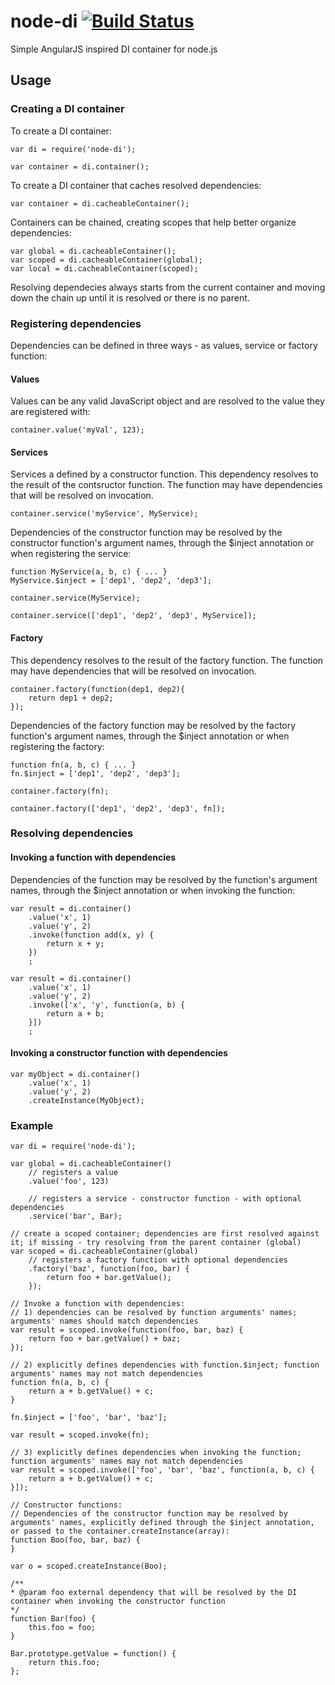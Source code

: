 # node-di [![Build Status](https://travis-ci.org/svstanev/node-di.svg?branch=master)](https://travis-ci.org/svstanev/node-di)
Simple AngularJS inspired DI container for node.js

## Usage

### Creating a DI container

To create a DI container:
```
var di = require('node-di');

var container = di.container();
```

To create a DI container that caches resolved dependencies:
```
var container = di.cacheableContainer();
```

Containers can be chained, creating scopes that help better organize dependencies:
```
var global = di.cacheableContainer();
var scoped = di.cacheableContainer(global);
var local = di.cacheableContainer(scoped);
```

Resolving dependecies always starts from the current container and moving down the chain up until it is resolved or there is no parent.

### Registering dependencies
Dependencies can be defined in three ways - as values, service or factory function:

#### Values
Values can be any valid JavaScript object and are resolved to the value they are registered with:
```
container.value('myVal', 123);
```

#### Services
Services a defined by a constructor function. This dependency resolves to the result of the contsructor function. The function may have dependencies that will be resolved on invocation.
```
container.service('myService', MyService);
```

Dependencies of the constructor function may be resolved by the constructor function's argument names, through the $inject annotation or when registering the service:
```
function MyService(a, b, c) { ... }
MyService.$inject = ['dep1', 'dep2', 'dep3'];

container.service(MyService);

container.service(['dep1', 'dep2', 'dep3', MyService]);
```

#### Factory
This dependency resolves to the result of the factory function. The function may have dependencies that will be resolved on invocation.
```
container.factory(function(dep1, dep2){
    return dep1 + dep2;
});
```

Dependencies of the factory function may be resolved by the factory function's argument names, through the $inject annotation or when registering the factory:
```
function fn(a, b, c) { ... }
fn.$inject = ['dep1', 'dep2', 'dep3'];

container.factory(fn);

container.factory(['dep1', 'dep2', 'dep3', fn]);
```

### Resolving dependencies

#### Invoking a function with dependencies
Dependencies of the function may be resolved by the function's argument names, through the $inject annotation or when invoking the function:
```
var result = di.container()
    .value('x', 1)
    .value('y', 2)
    .invoke(function add(x, y) {
        return x + y;
    })
    ;
        
var result = di.container()
    .value('x', 1)
    .value('y', 2)
    .invoke(['x', 'y', function(a, b) {
        return a + b;
    }])
    ;
```

#### Invoking a constructor function with dependencies
```
var myObject = di.container()
    .value('x', 1)
    .value('y', 2)
    .createInstance(MyObject);
```

### Example
```
var di = require('node-di');

var global = di.cacheableContainer()
    // registers a value
    .value('foo', 123)

    // registers a service - constructor function - with optional dependencies
    .service('bar', Bar);

// create a scoped container; dependencies are first resolved against it; if missing - try resolving from the parent container (global)
var scoped = di.cacheableContainer(global)
    // registers a factory function with optional dependencies
    .factory('baz', function(foo, bar) {
        return foo + bar.getValue();
    });

// Invoke a function with dependencies:
// 1) dependencies can be resolved by function arguments' names; arguments' names should match dependencies
var result = scoped.invoke(function(foo, bar, baz) {
    return foo + bar.getValue() + baz;
});

// 2) explicitly defines dependencies with function.$inject; function arguments' names may not match dependencies
function fn(a, b, c) {
    return a + b.getValue() + c;
}

fn.$inject = ['foo', 'bar', 'baz'];

var result = scoped.invoke(fn);

// 3) explicitly defines dependencies when invoking the function; function arguments' names may not match dependencies
var result = scoped.invoke(['foo', 'bar', 'baz', function(a, b, c) {
    return a + b.getValue() + c;
}]);

// Constructor functions:
// Dependencies of the constructor function may be resolved by arguments' names, explicitly defined through the $inject annotation, or passed to the container.createInstance(array):
function Boo(foo, bar, baz) {
}

var o = scoped.createInstance(Boo);

/**
* @param foo external dependency that will be resolved by the DI container when invoking the constructor function
*/
function Bar(foo) {
    this.foo = foo;
}

Bar.prototype.getValue = function() {
    return this.foo;
};

```
